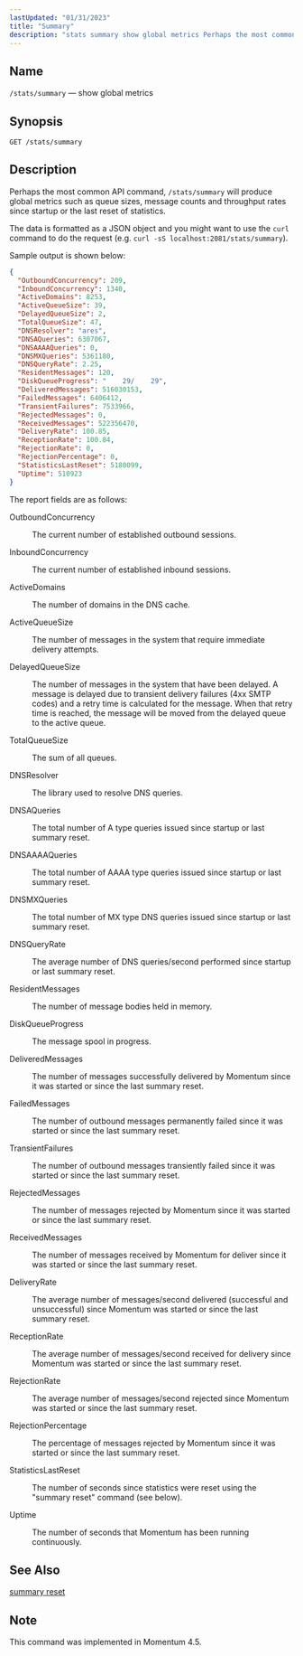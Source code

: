 ```yaml
---
lastUpdated: "01/31/2023"
title: "Summary"
description: "stats summary show global metrics Perhaps the most common API command stats summary will produce global metrics such as queue sizes message counts and throughput rates since startup or the last reset of statistics"
---
```


<a name="http_api_stats.summary"></a>
## Name

`/stats/summary` — show global metrics

## Synopsis

`GET /stats/summary`

## Description

Perhaps the most common API command, `/stats/summary` will produce global metrics such as queue sizes, message counts and throughput rates since startup or the last reset of statistics.

The data is formatted as a JSON object and you might want to use the `curl` command to do the request (e.g. `curl -sS localhost:2081/stats/summary`).

Sample output is shown below:

```json
{
  "OutboundConcurrency": 209,
  "InboundConcurrency": 1340,
  "ActiveDomains": 8253,
  "ActiveQueueSize": 39,
  "DelayedQueueSize": 2,
  "TotalQueueSize": 47,
  "DNSResolver": "ares",
  "DNSAQueries": 6307067,
  "DNSAAAAQueries": 0,
  "DNSMXQueries": 5361180,
  "DNSQueryRate": 2.25,
  "ResidentMessages": 120,
  "DiskQueueProgress": "    29/    29",
  "DeliveredMessages": 516030153,
  "FailedMessages": 6406412,
  "TransientFailures": 7533966,
  "RejectedMessages": 0,
  "ReceivedMessages": 522356470,
  "DeliveryRate": 100.85,
  "ReceptionRate": 100.84,
  "RejectionRate": 0,
  "RejectionPercentage": 0,
  "StatisticsLastReset": 5180099,
  "Uptime": 510923
}
```

The report fields are as follows:

<dl class="variablelist">

<dt>OutboundConcurrency</dt>

<dd>

The current number of established outbound sessions.

</dd>

<dt>InboundConcurrency</dt>

<dd>

The current number of established inbound sessions.

</dd>

<dt>ActiveDomains</dt>

<dd>

The number of domains in the DNS cache.

</dd>

<dt>ActiveQueueSize</dt>

<dd>

The number of messages in the system that require immediate delivery attempts.

</dd>

<dt>DelayedQueueSize</dt>

<dd>

The number of messages in the system that have been delayed. A message is delayed due to transient delivery failures (4xx SMTP codes) and a retry time is calculated for the message. When that retry time is reached, the message will be moved from the delayed queue to the active queue.

</dd>

<dt>TotalQueueSize</dt>

<dd>

The sum of all queues.

</dd>

<dt>DNSResolver</dt>

<dd>

The library used to resolve DNS queries.

</dd>

<dt>DNSAQueries</dt>

<dd>

The total number of A type queries issued since startup or last summary reset.

</dd>

<dt>DNSAAAAQueries</dt>

<dd>

The total number of AAAA type queries issued since startup or last summary reset.

</dd>

<dt>DNSMXQueries</dt>

<dd>

The total number of MX type DNS queries issued since startup or last summary reset.

</dd>

<dt>DNSQueryRate</dt>

<dd>

The average number of DNS queries/second performed since startup or last summary reset.

</dd>

<dt>ResidentMessages</dt>

<dd>

The number of message bodies held in memory.

</dd>

<dt>DiskQueueProgress</dt>

<dd>

The message spool in progress.

</dd>

<dt>DeliveredMessages</dt>

<dd>

The number of messages successfully delivered by Momentum since it was started or since the last summary reset.

</dd>

<dt>FailedMessages</dt>

<dd>

The number of outbound messages permanently failed since it was started or since the last summary reset.

</dd>

<dt>TransientFailures</dt>

<dd>

The number of outbound messages transiently failed since it was started or since the last summary reset.

</dd>

<dt>RejectedMessages</dt>

<dd>

The number of messages rejected by Momentum since it was started or since the last summary reset.

</dd>

<dt>ReceivedMessages</dt>

<dd>

The number of messages received by Momentum for deliver since it was started or since the last summary reset.

</dd>

<dt>DeliveryRate</dt>

<dd>

The average number of messages/second delivered (successful and unsuccessful) since Momentum was started or since the last summary reset.

</dd>

<dt>ReceptionRate</dt>

<dd>

The average number of messages/second received for delivery since Momentum was started or since the last summary reset.

</dd>

<dt>RejectionRate</dt>

<dd>

The average number of messages/second rejected since Momentum was started or since the last summary reset.

</dd>

<dt>RejectionPercentage</dt>

<dd>

The percentage of messages rejected by Momentum since it was started or since the last summary reset.

</dd>

<dt>StatisticsLastReset</dt>

<dd>

The number of seconds since statistics were reset using the "summary reset" command (see below).

</dd>

<dt>Uptime</dt>

<dd>

The number of seconds that Momentum has been running continuously.

</dd>

</dl>

## See Also

[summary reset](/momentum/4/console-commands/summary-reset)

## Note

This command was implemented in Momentum 4.5.
